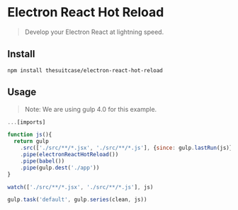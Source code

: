 # Electron React Hot Reload
> Develop your Electron React at lightning speed.

## Install
`npm install thesuitcase/electron-react-hot-reload`

## Usage
> Note: We are using gulp 4.0 for this example.

```js
...[imports]

function js(){
  return gulp
    .src(['./src/**/*.jsx', './src/**/*.js'], {since: gulp.lastRun(js)})
    .pipe(electronReactHotReload())
    .pipe(babel())
    .pipe(gulp.dest('./app'))
}

watch(['./src/**/*.jsx', './src/**/*.js'], js)

gulp.task('default', gulp.series(clean, js))

```
